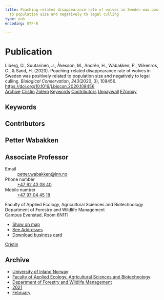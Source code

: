 ```yaml
---
title: Poaching-related disappearance rate of wolves in Sweden was positively related
  to population size and negatively to legal culling
type: pub
encoding: UTF-8

---
```

<h1>Publication</h1>
<article id="csl-bib-container-L8K5IR5S" class="csl-bib-container">
  <div class="csl-bib-body"> <div class="csl-entry">Liberg, O., Suutarinen, J., Åkesson, M., Andrén, H., Wabakken, P., Wikenros, C., &#38; Sand, H. (2020). Poaching-related disappearance rate of wolves in Sweden was positively related to population size and negatively to legal culling. <i>Biological Conservation</i>, <i>243</i>(2020, 3), 108456. <a href="https://doi.org/10.1016/j.biocon.2020.108456">https://doi.org/10.1016/j.biocon.2020.108456</a></div> </div>
  <div class="csl-bib-buttons">
    <a href="#taxonomy-article-L8K5IR5S" alt="archive" class="csl-bib-button">Archive</a>
    <a href="https://app.cristin.no/results/show.jsf?id=1886257" alt="Cristin" class="csl-bib-button">Cristin</a>
    <a href="http://zotero.org/groups/5881554/items/L8K5IR5S" alt="Zotero" class="csl-bib-button">Zotero</a>
    <a href="#keywords-article-L8K5IR5S" alt="keywords" class="csl-bib-button">Keywords</a>
    <a href="#contributors-article-L8K5IR5S" alt="contributors" class="csl-bib-button">Contributors</a>
    <a href="https://brage.inn.no/inn-xmlui/bitstream/11250/3024984/4/Liberg%20et%20al%202020%20VoR.pdf" alt="Unpaywall" class="csl-bib-button">Unpaywall</a>
    <a href="https://brage.inn.no/inn-xmlui/bitstream/11250/3024984/4/Liberg%20et%20al%202020%20VoR.pdf" alt="EZproxy" class="csl-bib-button">EZproxy</a>
  </div>
  <div id="csl-bib-meta-container-L8K5IR5S"></div>
</article>
<div id="csl-bib-meta-L8K5IR5S" class="csl-bib-meta">
  <article id="keywords-article-L8K5IR5S" class="keywords-article">
    <h1>Keywords</h1>
    
  </article>
  <article id="contributors-article-L8K5IR5S" class="contributors-article">
    <h1>Contributors</h1>
    <div class="personas"> <div class="vrtx-hinn-person-card"> <div class="photo"> <i class="lar la-user-circle missing-person"></i> </div> <div class="info"> <hgroup><h1>Petter Wabakken</h1> <h2>Associate Professor</h2> </hgroup><dl> <dt>Email</dt> <dd> <a href="mailto:petter.wabakken@inn.no">petter.wabakken@inn.no</a> </dd> <dt>Phone number</dt> <dd><a href="tel:+4762430840"> +47 62 43 08 40 </a></dd> <dt>Mobile number</dt> <dd><a href="tel:+4797044518"> +47 97 04 45 18 </a></dd> </dl> <p> Faculty of Applied Ecology, Agricultural Sciences and Biotechnology<br> Department of Forestry and Wildlife Management<br> Campus Evenstad, Room 6N111 </p> <ul class="vrtx-hinn-links"> <li><a href="https://www.google.com/maps?q=61.42516,11.07813">Show on map</a></li> <li><a href="https://www.inn.no/english/find-an-employee/petter-wabakken.html#vrtx-hinn-addresses">See Addresses</a></li> <li><a href="https://www.inn.no/english/find-an-employee/petter-wabakken.html?vrtx=vcf">Download business card</a></li> </ul> </div> </div> <a href="https://app.cristin.no/persons/show.jsf?id=328337" alt="Cristin URL" class="personas-cristin">Cristin</a> </div>
  </article>
  <article id="taxonomy-article-L8K5IR5S" class="taxonomy-article">
    <h1>Archive</h1>
    <ul>
      <li>
        <a href="/en/archive/?key=3DCRN523">University of Inland Norway</a>
      </li>
      <li>
        <a href="/en/archive/?key=T77LXH6D">Faculty of Applied Ecology, Agricultural Sciences and Biotechnology</a>
      </li>
      <li>
        <a href="/en/archive/?key=7TRARPE3">Department of Forestry and Wildlife Management</a>
      </li>
      <li>
        <a href="/en/archive/?key=5LT6Q2XL">2021</a>
      </li>
      <li>
        <a href="/en/archive/?key=N8KCFBHI">February</a>
      </li>
    </ul>
  </article>
</div>

